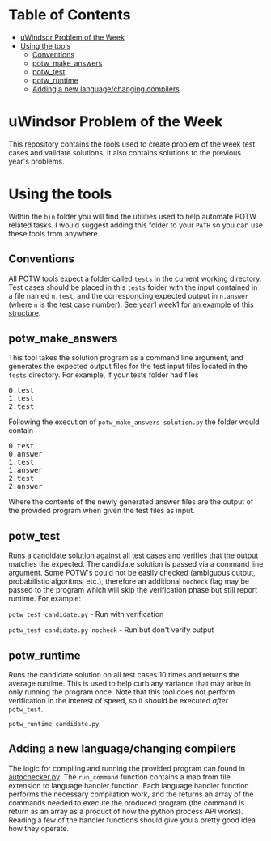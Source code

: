 # Table of Contents

- [uWindsor Problem of the Week](#)
- [Using the tools](#)
    - [Conventions](#)
    - [potw_make_answers](#)
    - [potw_test](#)
    - [potw_runtime](#)
    - [Adding a new language/changing compilers](#)

# uWindsor Problem of the Week

This repository contains the tools used to create problem of the week test cases
and validate solutions.  It also contains solutions to the previous year's problems.

# Using the tools

Within the `bin` folder you will find the utilities used to help automate POTW
related tasks.  I would suggest adding this folder to your `PATH` so you can
use these tools from anywhere.

## Conventions

All POTW tools expect a folder called `tests` in the current working directory.
Test cases should be placed in this `tests` folder with the input contained
in a file named `n.test`, and the corresponding expected output in `n.answer`
(where `n` is the test case number). [See year1 week1 for an example of this structure](https://github.com/Quinny/Problem-of-the-Week/tree/master/year2/week1/tests).

## potw_make_answers

This tool takes the solution program as a command line argument, and generates
the expected output files for the test input files located in the `tests` directory.
For example, if your tests folder had files

<pre>
0.test
1.test
2.test
</pre>


Following the execution of `potw_make_answers solution.py` the folder would contain

<pre>
0.test
0.answer
1.test
1.answer
2.test
2.answer
</pre>

Where the contents of the newly generated answer files are the output of the
provided program when given the test files as input.

## potw_test

Runs a candidate solution against all test cases and verifies that the output
matches the expected.  The candidate solution is passed via a command line argument.
Some POTW's could not be easily checked (ambiguous output, probabilistic algoritms,
etc.), therefore an additional `nocheck` flag may be passed to the program which
will skip the verification phase but still report runtime.  For example:

`potw_test candidate.py` - Run with verification

`potw_test candidate.py nocheck` - Run but don't verify output

## potw_runtime

Runs the candidate solution on all test cases 10 times and returns the average
runtime.  This is used to help curb any variance that may arise in only
running the program once.  Note that this tool does not perform verification
in the interest of speed, so it should be executed *after* `potw_test`.

`potw_runtime candidate.py`

## Adding a new language/changing compilers

The logic for compiling and running the provided program can found in
[autochecker.py](https://github.com/Quinny/Problem-of-the-Week/blob/master/bin/autochecker.py).
The `run_command` function contains a map from file extension to language
handler function.  Each language handler function performs the necessary
compilation work, and the returns an array of the commands needed to execute
the produced program (the command is return as an array as a product of how
the python process API works).  Reading a few of the handler functions should
give you a pretty good idea how they operate.
